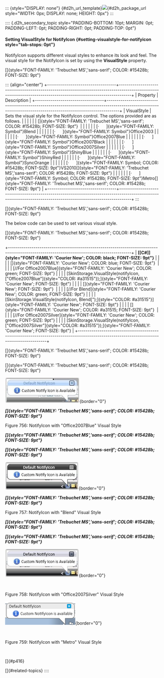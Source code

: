 ::: {style="DISPLAY: none"}
[](ms-xhelp:///?Id=d2h_url_template){#d2h_url_template}![](!package_url!){#d2h_package_url style="WIDTH: 0px; DISPLAY: none; HEIGHT: 0px"}
:::

:::: {.d2h_secondary_topic style="PADDING-BOTTOM: 10pt; MARGIN: 0pt; PADDING-LEFT: 0pt; PADDING-RIGHT: 0pt; PADDING-TOP: 0pt"}
#### Setting VisualStyle for NotifyIcon {#setting-visualstyle-for-notifyicon style="tab-stops: 0pt"}

NotifyIcon supports different visual styles to enhance its look and feel. The visual style for the NotifyIcon is set by using the **VisualStyle** property.

[]{style="FONT-FAMILY: 'Trebuchet MS','sans-serif'; COLOR: #15428b; FONT-SIZE: 9pt"} 

::: {align="center"}
+-----------------------------------+------------------------------------------------------------------------------------------------------------------------------------------------------------------+
| Property                          | Description                                                                                                                                                      |
+-----------------------------------+------------------------------------------------------------------------------------------------------------------------------------------------------------------+
| VisualStyle                       | Sets the visual style for the NotifyIcon control. The options provided are as follows.                                                                           |
|                                   |                                                                                                                                                                  |
|                                   | []{style="FONT-FAMILY: 'Trebuchet MS','sans-serif'; COLOR: #15428b; FONT-SIZE: 9pt"}                                                                             |
|                                   |                                                                                                                                                                  |
|                                   | [·      ]{style="FONT-FAMILY: Symbol"}Blend                                                                                                                      |
|                                   |                                                                                                                                                                  |
|                                   | [·      ]{style="FONT-FAMILY: Symbol"}Office2003                                                                                                                 |
|                                   |                                                                                                                                                                  |
|                                   | [·      ]{style="FONT-FAMILY: Symbol"}Office2007Blue                                                                                                             |
|                                   |                                                                                                                                                                  |
|                                   | [·      ]{style="FONT-FAMILY: Symbol"}Office2007Black                                                                                                            |
|                                   |                                                                                                                                                                  |
|                                   | [·      ]{style="FONT-FAMILY: Symbol"}Office2007Silver                                                                                                           |
|                                   |                                                                                                                                                                  |
|                                   | [·      ]{style="FONT-FAMILY: Symbol"}ShinyBlue                                                                                                                  |
|                                   |                                                                                                                                                                  |
|                                   | [·      ]{style="FONT-FAMILY: Symbol"}ShinyRed                                                                                                                   |
|                                   |                                                                                                                                                                  |
|                                   | [·      ]{style="FONT-FAMILY: Symbol"}SyncOrange                                                                                                                 |
|                                   |                                                                                                                                                                  |
|                                   | [·      ]{style="FONT-FAMILY: Symbol; COLOR: #15428b; FONT-SIZE: 9pt"}VS2010[]{style="FONT-FAMILY: 'Trebuchet MS','sans-serif'; COLOR: #15428b; FONT-SIZE: 9pt"} |
|                                   |                                                                                                                                                                  |
|                                   | [·      ]{style="FONT-FAMILY: Symbol; COLOR: #15428b; FONT-SIZE: 9pt"}Metro[]{style="FONT-FAMILY: 'Trebuchet MS','sans-serif'; COLOR: #15428b; FONT-SIZE: 9pt"}  |
+-----------------------------------+------------------------------------------------------------------------------------------------------------------------------------------------------------------+
:::

[]{style="FONT-FAMILY: 'Trebuchet MS','sans-serif'; COLOR: #15428b; FONT-SIZE: 9pt"} 

The below code can be used to set various visual style.

[]{style="FONT-FAMILY: 'Trebuchet MS','sans-serif'; COLOR: #15428b; FONT-SIZE: 9pt"} 

+--------------------------------------------------------------------------------------------------------------------------------------------+
| **[\[C#\]]{style="FONT-FAMILY: 'Courier New'; COLOR: black; FONT-SIZE: 9pt"}**                                                             |
|                                                                                                                                            |
| []{style="FONT-FAMILY: 'Courier New'; COLOR: blue; FONT-SIZE: 9pt"}                                                                        |
|                                                                                                                                            |
| [//For Office2007Blue]{style="FONT-FAMILY: 'Courier New'; COLOR: green; FONT-SIZE: 9pt"}                                                   |
|                                                                                                                                            |
| [SkinStorage.VisualStyle(notifyIcon, [\"Office2007Blue\"]{style="COLOR: #a31515"});]{style="FONT-FAMILY: 'Courier New'; FONT-SIZE: 9pt"}   |
|                                                                                                                                            |
| []{style="FONT-FAMILY: 'Courier New'; FONT-SIZE: 9pt"}                                                                                     |
|                                                                                                                                            |
| [//For Blend]{style="FONT-FAMILY: 'Courier New'; COLOR: green; FONT-SIZE: 9pt"}                                                            |
|                                                                                                                                            |
| [SkinStorage.VisualStyle(notifyIcon, Blend[\");]{style="COLOR: #a31515"}]{style="FONT-FAMILY: 'Courier New'; FONT-SIZE: 9pt"}              |
|                                                                                                                                            |
| []{style="FONT-FAMILY: 'Courier New'; COLOR: #a31515; FONT-SIZE: 9pt"}                                                                     |
|                                                                                                                                            |
| [//For Office2007Silver]{style="FONT-FAMILY: 'Courier New'; COLOR: green; FONT-SIZE: 9pt"}                                                 |
|                                                                                                                                            |
| [SkinStorage.VisualStyle(notifyIcon, [\"Office2007Silver\"]{style="COLOR: #a31515"});]{style="FONT-FAMILY: 'Courier New'; FONT-SIZE: 9pt"} |
+--------------------------------------------------------------------------------------------------------------------------------------------+

[]{style="FONT-FAMILY: 'Trebuchet MS','sans-serif'; COLOR: #15428b; FONT-SIZE: 9pt"} 

[]{style="FONT-FAMILY: 'Trebuchet MS','sans-serif'; COLOR: #15428b; FONT-SIZE: 9pt"} 

![](ImagesExt/image30_664.jpg){border="0"}

***[]{style="FONT-FAMILY: 'Trebuchet MS','sans-serif'; COLOR: #15428b; FONT-SIZE: 9pt"}*** 

Figure 756: NotifyIcon with \"Office2007Blue\" Visual Style

***[]{style="FONT-FAMILY: 'Trebuchet MS','sans-serif'; COLOR: #15428b; FONT-SIZE: 9pt"}*** 

***[]{style="FONT-FAMILY: 'Trebuchet MS','sans-serif'; COLOR: #15428b; FONT-SIZE: 9pt"}*** 

![](ImagesExt/image30_665.jpg){border="0"}

***[]{style="FONT-FAMILY: 'Trebuchet MS','sans-serif'; COLOR: #15428b; FONT-SIZE: 9pt"}*** 

Figure 757: NotifyIcon with \"Blend\" Visual Style

***[]{style="FONT-FAMILY: 'Trebuchet MS','sans-serif'; COLOR: #15428b; FONT-SIZE: 9pt"}*** 

***[]{style="FONT-FAMILY: 'Trebuchet MS','sans-serif'; COLOR: #15428b; FONT-SIZE: 9pt"}*** 

![](ImagesExt/image30_666.jpg){border="0"}

 

Figure 758: NotifyIcon with \"Office2007Silver\" Visual Style

![](ImagesExt/image30_667.png){border="0"}

 

Figure 759: NotifyIcon with \"Metro\" Visual Style

 

[]{#p416} 

[]{#related-topics}
::::
